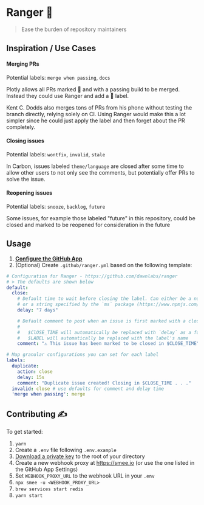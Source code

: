 # Ranger 🤠

> Ease the burden of repository maintainers

## Inspiration / Use Cases

#### Merging PRs

Potential labels: `merge when passing`, `docs`

Plotly allows all PRs marked :dancer: and with a passing build to be merged. Instead they could use Ranger and add a :dancer: label.

Kent C. Dodds also merges tons of PRs from his phone without testing the branch directly, relying solely on CI. Using Ranger would make this a lot simpler since he could just apply the label and then forget about the PR completely.

#### Closing issues

Potential labels: `wontfix`, `invalid`, `stale`

In Carbon, issues labeled `theme/language` are closed after some time to allow other users to not only see the comments, but potentially offer PRs to solve the issue.

#### Reopening issues

Potential labels: `snooze`, `backlog`, `future`

Some issues, for example those labeled "future" in this repository, could be closed and marked to be reopened for consideration in the future

## Usage

1. **[Configure the GitHub App](https://github.com/marketplace/ranger)**
2. (Optional) Create `.github/ranger.yml` based on the following template:

```yml
# Configuration for Ranger - https://github.com/dawnlabs/ranger
# > The defaults are shown below
default:
  close:
    # Default time to wait before closing the label. Can either be a number in milliseconds
    # or a string specified by the `ms` package (https://www.npmjs.com/package/ms)
    delay: "7 days"

    # Default comment to post when an issue is first marked with a closing label
    #
    #   $ClOSE_TIME will automatically be replaced with `delay` as a formatted string (e.g. '7 days')
    #   $LABEL will automatically be replaced with the label's name
    comment: "⚠️ This issue has been marked to be closed in $CLOSE_TIME".

# Map granular configurations you can set for each label
labels:
  duplicate:
    action: close
    delay: 15s
    comment: "Duplicate issue created! Closing in $CLOSE_TIME . . ."
  invalid: close # use defaults for comment and delay time
  'merge when passing': merge
```

## Contributing ✍️

To get started:

1. `yarn`
2. Create a `.env` file following `.env.example`
3. [Download a private key](https://github.com/organizations/dawnlabs/settings/apps/issue-maintainer-dev) to the root of your directory
4. Create a new webhook proxy at https://smee.io (or use the one listed in the GitHub App Settings)
5. Set `WEBHOOK_PROXY_URL` to the webhook URL in your `.env`
6. `npx smee -u <WEBHOOK_PROXY_URL>`
7. `brew services start redis`
8. `yarn start`
